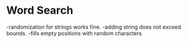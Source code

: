 Word Search
=============

-randomization for strings works fine.
-adding string does not exceed bounds.
-fills empty positions with random characters
